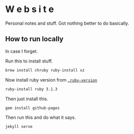 # W e b s i t e

Personal notes and stuff.
Got nothing better to do basically.

## How to run locally

In case I forget.

Run this to install stuff.

```bash
brew install chruby ruby-install xz
```

Now install ruby version from [`.ruby-version`](./.ruby-version)

```bash
ruby-install ruby 3.1.3
```

Then just install this.

```bash
gem install github-pages
```

Then run this and do what it says.

```bash
jekyll serve
```
